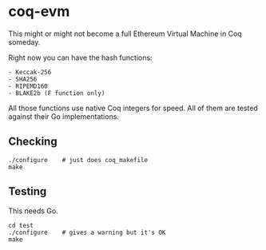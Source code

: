 # coq-evm

This might or might not become a full Ethereum Virtual Machine in Coq someday.

Right now you can have the hash functions:

	- Keccak-256
	- SHA256
	- RIPEMD160
	- BLAKE2b (F function only)
	
All those functions use native Coq integers for speed. All of them are tested against their Go implementations.

## Checking

	./configure    # just does coq_makefile
	make

## Testing

This needs Go.
	
	cd test
	./configure    # gives a warning but it's OK
	make